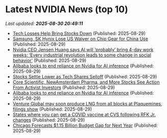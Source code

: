 # Latest NVIDIA News (top 10)
_Last updated: **2025-08-30 20:49:11**_

- [Tech Losses Help Bring Stocks Down](https://www.newser.com/story/374366/tech-losses-help-bring-stocks-down.html) (Published: 2025-08-29)
- [Samsung, SK Hynix Lose US Waiver on Chip Gear for China Use](https://www.livemint.com/companies/news/samsung-sk-hynix-lose-us-waiver-on-chip-gear-for-china-use-11756500460846.html) (Published: 2025-08-29)
- [Nvidia CEO Jensen Huang says AI will ‘probably’ bring 4-day work weeks: ‘Every industrial revolution leads to some change in social behavior’](https://biztoc.com/x/1ff8a1035a07dda4) (Published: 2025-08-29)
- [Alibaba looks to end reliance on Nvidia for AI inference](https://biztoc.com/x/25a2282d91c09956) (Published: 2025-08-29)
- [Stocks Settle Lower as Tech Shares Selloff](https://biztoc.com/x/d6d9e5fea9164230) (Published: 2025-08-29)
- [Core Scientific, NewAmsterdam Pharma, and More Stocks See Action From Activist Investors](https://biztoc.com/x/5dfe0e8c970b6518) (Published: 2025-08-29)
- [Alibaba looks to end reliance on Nvidia for AI inference](https://www.theregister.com/2025/08/29/china_alibaba_ai_accelerator/) (Published: 2025-08-29)
- [Venture Global may soon produce LNG from all blocks at Plaquemines, filings show](https://biztoc.com/x/92989ce9d40b90cd) (Published: 2025-08-29)
- [States where you can get a COVID vaccine at CVS following RFK Jr. changes](https://biztoc.com/x/4445d9030d876d1a) (Published: 2025-08-29)
- [Chicago Forecasts $1.15 Billion Budget Gap for Next Year](https://biztoc.com/x/fbdeb5701f5c01ea) (Published: 2025-08-29)
